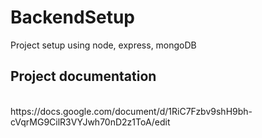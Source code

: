 # BackendSetup

Project setup using node, express, mongoDB
<br>

## Project documentation

<br>
https://docs.google.com/document/d/1RiC7Fzbv9shH9bh-cVqrMG9CilR3VYJwh70nD2z1ToA/edit
